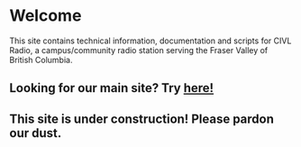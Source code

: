 # Welcome

This site contains technical information, documentation and scripts for CIVL Radio, a campus/community radio station serving the Fraser Valley of British Columbia.

## Looking for our main site? Try [here!](https://civl.ca/)

## This site is under construction! Please pardon our dust.

